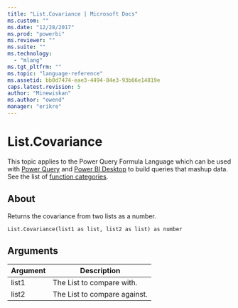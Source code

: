 ```yaml
---
title: "List.Covariance | Microsoft Docs"
ms.custom: ""
ms.date: "12/28/2017"
ms.prod: "powerbi"
ms.reviewer: ""
ms.suite: ""
ms.technology: 
  - "mlang"
ms.tgt_pltfrm: ""
ms.topic: "language-reference"
ms.assetid: bb0d7474-eae3-4494-84e3-93b66e14819e
caps.latest.revision: 5
author: "Minewiskan"
ms.author: "owend"
manager: "erikre"
---
```

# List.Covariance
This topic applies to the Power Query Formula Language which can be used with [Power Query](https://support.office.com/article/Introduction-to-Microsoft-Power-Query-for-Excel-6E92E2F4-2079-4E1F-BAD5-89F6269CD605) and [Power BI Desktop](http://go.microsoft.com/fwlink/p/?LinkId=618607) to build queries that mashup data. See the list of [function categories](https://msdn.microsoft.com/en-us/library/mt211003.aspx).  
  
## About  
Returns the covariance from two lists as a number.  
  
```  
List.Covariance(list1 as list, list2 as list) as number  
```  
  
## Arguments  
  
|Argument|Description|  
|------------|---------------|  
|list1|The List to compare with.|  
|list2|The List to compare against.|  
  
